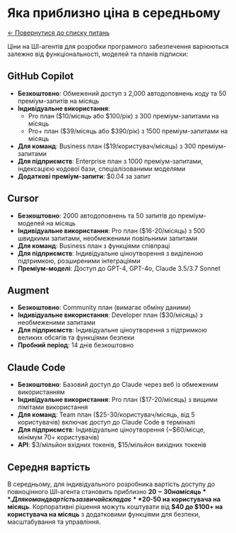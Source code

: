 # Яка приблизно ціна в середньому

[← Повернутися до списку питань](../agents.md)

Ціни на ШІ-агентів для розробки програмного забезпечення варіюються залежно від функціональності, моделей та планів підписки:

## GitHub Copilot

- **Безкоштовно**: Обмежений доступ з 2,000 автодоповнень коду та 50 преміум-запитів на місяць
- **Індивідуальне використання**: 
  - Pro план ($10/місяць або $100/рік) з 300 преміум-запитами на місяць
  - Pro+ план ($39/місяць або $390/рік) з 1500 преміум-запитами на місяць
- **Для команд**: Business план ($19/користувач/місяць) з 300 преміум-запитами
- **Для підприємств**: Enterprise план з 1000 преміум-запитами, індексацією кодової бази, спеціалізованими моделями
- **Додаткові преміум-запити**: $0.04 за запит

## Cursor

- **Безкоштовно**: 2000 автодоповнень та 50 запитів до преміум-моделей на місяць
- **Індивідуальне використання**: Pro план ($16-20/місяць) з 500 швидкими запитами, необмеженими повільними запитами
- **Для команд**: Business план з функціями співпраці
- **Для підприємств**: Індивідуальне ціноутворення з виділеною підтримкою, розширеними інтеграціями
- **Преміум-моделі**: Доступ до GPT-4, GPT-4o, Claude 3.5/3.7 Sonnet

## Augment

- **Безкоштовно**: Community план (вимагає обміну даними)
- **Індивідуальне використання**: Developer план ($30/місяць) з необмеженими запитами
- **Для підприємств**: Індивідуальне ціноутворення з підтримкою великих обсягів та функціями безпеки
- **Пробний період**: 14 днів безкоштовно

## Claude Code

- **Безкоштовно**: Базовий доступ до Claude через веб із обмеженим використанням
- **Індивідуальне використання**: Pro план ($17-20/місяць) з вищими лімітами використання
- **Для команд**: Team план ($25-30/користувач/місяць, від 5 користувачів) включає доступ до Claude Code в терміналі
- **Для підприємств**: Індивідуальне ціноутворення (~$60/місце, мінімум 70+ користувачів)
- **API**: $3/мільйон вхідних токенів, $15/мільйон вихідних токенів

## Середня вартість

В середньому, для індивідуального розробника вартість доступу до повноцінного ШІ-агента становить приблизно **$20-30 на місяць**. Для команд вартість зазвичай складає **$20-50 на користувача на місяць**. Корпоративні рішення можуть коштувати від **$40 до $100+ на користувача на місяць** з додатковими функціями для безпеки, масштабування та управління.